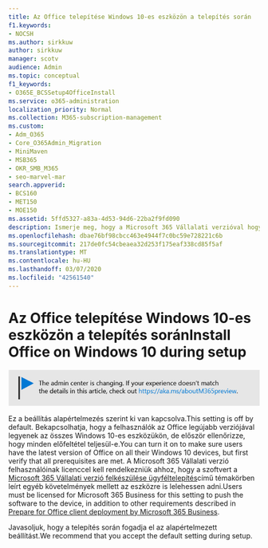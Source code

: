 ```yaml
---
title: Az Office telepítése Windows 10-es eszközön a telepítés során
f1.keywords:
- NOCSH
ms.author: sirkkuw
author: sirkkuw
manager: scotv
audience: Admin
ms.topic: conceptual
f1_keywords:
- O365E_BCSSetup4OfficeInstall
ms.service: o365-administration
localization_priority: Normal
ms.collection: M365-subscription-management
ms.custom:
- Adm_O365
- Core_O365Admin_Migration
- MiniMaven
- MSB365
- OKR_SMB_M365
- seo-marvel-mar
search.appverid:
- BCS160
- MET150
- MOE150
ms.assetid: 5ffd5327-a83a-4d53-94d6-22ba2f9fd090
description: Ismerje meg, hogy a Microsoft 365 Vállalati verzióval hogyan győződhet meg arról, hogy a felhasználók az Office legújabb verziójával rendelkeznek az összes Windows 10-es eszközükön.
ms.openlocfilehash: dbae76bf98cbcc463e4944f7c0bc59e728221c6b
ms.sourcegitcommit: 217de0fc54cbeaea32d253f175eaf338cd85f5af
ms.translationtype: MT
ms.contentlocale: hu-HU
ms.lasthandoff: 03/07/2020
ms.locfileid: "42561540"
---
```

# <a name="install-office-on-windows-10-during-setup"></a><span data-ttu-id="01d99-103">Az Office telepítése Windows 10-es eszközön a telepítés során</span><span class="sxs-lookup"><span data-stu-id="01d99-103">Install Office on Windows 10 during setup</span></span>

![Banner, hogy https://aka.ms/aboutM365previewpont .](../media/m365admincenterchanging.png)

<span data-ttu-id="01d99-105">Ez a beállítás alapértelmezés szerint ki van kapcsolva.</span><span class="sxs-lookup"><span data-stu-id="01d99-105">This setting is off by default.</span></span> <span data-ttu-id="01d99-106">Bekapcsolhatja, hogy a felhasználók az Office legújabb verziójával legyenek az összes Windows 10-es eszközükön, de először ellenőrizze, hogy minden előfeltétel teljesül-e.</span><span class="sxs-lookup"><span data-stu-id="01d99-106">You can turn it on to make sure users have the latest version of Office on all their Windows 10 devices, but first verify that all prerequisites are met.</span></span> <span data-ttu-id="01d99-107">A Microsoft 365 Vállalati verzió felhasználóinak licenccel kell rendelkezniük ahhoz, hogy a szoftvert a [Microsoft 365 Vállalati verzió felkészülése ügyféltelepítés](prepare-for-office-client-deployment.md)című témakörben leírt egyéb követelmények mellett az eszközre is lelehessen adni.</span><span class="sxs-lookup"><span data-stu-id="01d99-107">Users must be licensed for Microsoft 365 Business for this setting to push the software to the device, in addition to other requirements described in [Prepare for Office client deployment by Microsoft 365 Business](prepare-for-office-client-deployment.md).</span></span>
  
<span data-ttu-id="01d99-108">Javasoljuk, hogy a telepítés során fogadja el az alapértelmezett beállítást.</span><span class="sxs-lookup"><span data-stu-id="01d99-108">We recommend that you accept the default setting during setup.</span></span>

